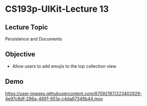 #  CS193p-UIKit-Lecture 13

## Lecture Topic
Persistence and Documents

## Objective 
- Allow users to add emojis to the top collection view

## Demo
https://user-images.githubusercontent.com/87092187/223402929-4e97c8df-296a-4891-951a-c4da67349b44.mov

